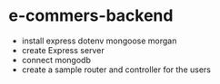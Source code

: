 # e-commers-backend

 - install express dotenv mongoose morgan
 - create Express server
 - connect mongodb
 - create a sample router and controller for the users
 